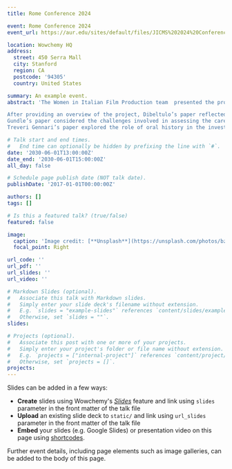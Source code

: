 ```yaml
---
title: Rome Conference 2024

event: Rome Conference 2024
event_url: https://aur.edu/sites/default/files/JICMS%202024%20Conference%20Abstracts.pdf 

location: Wowchemy HQ
address:
  street: 450 Serra Mall
  city: Stanford
  region: CA
  postcode: '94305'
  country: United States

summary: An example event.
abstract: 'The Women in Italian Film Production team  presented the project at the 2024 edition of the Journal of Italian Cinema & Media Studies International Conference with the panel  “Women in Italian film production: Industrial histories and gendered labour, 1945-1985”. The team presented three aspects of the research that highlight the challenges and complexities inherent in a project of this kind. The research, building on existing feminist film history, aims to investigate the place of women in Italian cinema by looking at a diverse range of professional roles.

After providing an overview of the project, Dibeltulo’s paper reflected on a number of methodological questions in relation to the process of doing feminist film history through the archive. In particular, it focused on the issues of collaborative work and unfinished films, while considering the opportunities offered by collaboration with cultural institutions in terms of shaping feminist archival practices. 
Gundle’s paper considered the challenges involved in assessing the career of screenwriter Suso Cecchi D’Amico, who threw away many of her papers and always considered herself an ‘artisan’ rather than an ‘artist’, both factors which have contributed to the very limited scholarly attention that has been paid to the most prolific and significant of postwar screenwriters. You can view Gundle’s presentation by clicking on this link:...
Treveri Gennari’s paper explored the role of oral history in the investigation of women’s labour in the Italian film industry. It presented the case studies selected by the project and the methodological challenges of using oral history as a feminist research approach.'

# Talk start and end times.
#   End time can optionally be hidden by prefixing the line with `#`.
date: '2030-06-01T13:00:00Z'
date_end: '2030-06-01T15:00:00Z'
all_day: false

# Schedule page publish date (NOT talk date).
publishDate: '2017-01-01T00:00:00Z'

authors: []
tags: []

# Is this a featured talk? (true/false)
featured: false

image:
  caption: 'Image credit: [**Unsplash**](https://unsplash.com/photos/bzdhc5b3Bxs)'
  focal_point: Right

url_code: ''
url_pdf: ''
url_slides: ''
url_video: ''

# Markdown Slides (optional).
#   Associate this talk with Markdown slides.
#   Simply enter your slide deck's filename without extension.
#   E.g. `slides = "example-slides"` references `content/slides/example-slides.md`.
#   Otherwise, set `slides = ""`.
slides:

# Projects (optional).
#   Associate this post with one or more of your projects.
#   Simply enter your project's folder or file name without extension.
#   E.g. `projects = ["internal-project"]` references `content/project/deep-learning/index.md`.
#   Otherwise, set `projects = []`.
projects:
---
```


Slides can be added in a few ways:

- **Create** slides using Wowchemy's [_Slides_](https://docs.hugoblox.com/managing-content/#create-slides) feature and link using `slides` parameter in the front matter of the talk file
- **Upload** an existing slide deck to `static/` and link using `url_slides` parameter in the front matter of the talk file
- **Embed** your slides (e.g. Google Slides) or presentation video on this page using [shortcodes](https://docs.hugoblox.com/writing-markdown-latex/).

Further event details, including page elements such as image galleries, can be added to the body of this page.
